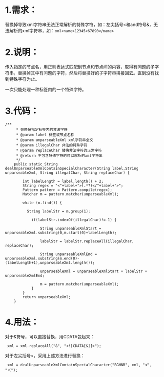 # 1.需求：

替换掉导致xml字符串无法正常解析的特殊字符，如：左尖括号<和and符号&，无法解析的xml字符串，如：```xml<name>12345<67890</name>```

# 2.说明：

传入指定的节点名，用正则表达式匹配到节点和节点间的内容，取得有问题的子字符串，替换掉其中有问题的字符，然后将替换好的子字符串拼接回去。直到没有找到特殊字符为止。

一次只能处理一种标签内的一个特殊字符。

# 3.代码：

```
/**
	 * 替换掉指定标签内的非法字符
	 * @param label 标签或节点名称
	 * @param unparseableXml xml字符串全文
	 * @param illegalChar 非法的特殊字符
	 * @param replaceChar 替换非法字符的正常字符
	 * @return 不包含特殊字符的可以解析的xml字符串
	 */
	public static String dealUnparseableXmlContainSpecialCharacter(String label,String unparseableXml, String illegalChar, String replaceChar) {
		
		int labelLength = label.length() + 2;
		String regex = "<"+label+">(.*?)</"+label+">"; 
		Pattern pattern = Pattern.compile(regex);  
	    Matcher m = pattern.matcher(unparseableXml);  
	    
	    while (m.find()) {
	    	
	      String labelStr = m.group(1);
	      
	        if(labelStr.indexOf(illegalChar)!=-1) {
	        	
	        	String unparseableXmlStart = unparseableXml.substring(0,m.start(0)+labelLength);
	        	
	        	labelStr = labelStr.replaceAll(illegalChar, replaceChar);
	        	
	        	String unparseableXmlEnd = unparseableXml.substring(m.end(0)-(labelLength+1),unparseableXml.length());
	        	
	        	unparseableXml = unparseableXmlStart + labelStr + unparseableXmlEnd;
	        	
	        	m = pattern.matcher(unparseableXml); 
	        }
	    }
		return unparseableXml;
	}
```

#  4.用法：

 对于&符号，可以直接替换，用CDATA包起来：

```
 xml = xml.replaceAll("&", "<![CDATA[&]]>");
```

 对于左尖括号<，采用上述方法进行替换：

```
 xml = dealUnparseableXmlContainSpecialCharacter("BGHNR", xml, "<", "＜");
```

